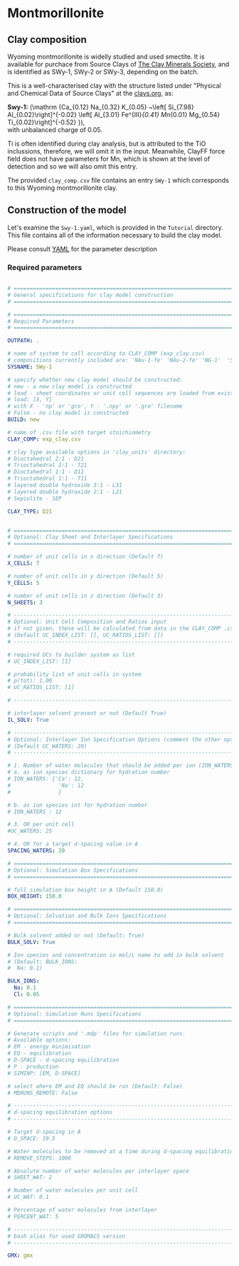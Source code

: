 # Montmorillonite

## Clay composition

Wyoming montmorillonite is widelly studied and used smectite. It is available for purchace from Source Clays of [The Clay Minerals Society](https://www.clays.org), and is identified as SWy-1, SWy-2 or SWy-3, depending on the batch. 

This is a well-characterised clay with the structure listed under "Physical and Chemical Data of Source Clays" at the [clays.org](https://www.clays.org/sourceclays_data/), as:

**Swy-1:**    \(\mathrm {Ca_{0.12} Na_{0.32} K_{0.05} ~\left[ Si_{7.98} Al_{0.02}\right]^{-0.02} \left[ Al_{3.01} Fe^{III}_{0.41} Mn_{0.01} Mg_{0.54} Ti_{0.02}\right]^{-0.52} }\), <br/> with unbalanced charge of 0.05.

Ti is often identified during clay analysis, but is attributed to the TiO inclussions, therefore, we will omit it in the input. Meanwhile, ClayFF force field does not have parameters for Mn, which is shown at the level of detection and so we will also omit this entry.

The provided  `clay_comp.csv` file contains an entry `SWy-1` which corresponds to this Wyoming montmorillonite clay. 


## Construction of the model

Let's examine the `Swy-1.yaml`, which is provided in the `Tutorial` directory. This file contains all of the information necessary to build the clay model.

Please consult [YAML](YAML.md) for the parameter description


### Required parameters 


```yaml

# =============================================================================
# General specifications for clay model construction
# =============================================================================

# =============================================================================
# Required Parameters
# =============================================================================

OUTPATH: .

# name of system to call according to CLAY_COMP (exp_clay.csv)
# compositions currently included are: 'NAu-1-fe' 'NAu-2-fe' 'NG-1'  'SWa-1' 'LDH31' 'IMt-1' 'KGa-1'
SYSNAME: SWy-1

# specify whether new clay model should be constructed:
# new - a new clay model is constructed
# load - sheet coordinates or unit cell sequences are loaded from existent .gro or .npy files
# load: [X, Y]
# with X - 'np' or 'gro', Y - '.npy' or '.gro' filename
# False - no clay model is constructed
BUILD: new

# name of .csv file with target stoichiometry
CLAY_COMP: exp_clay.csv

# clay type available options in 'clay_units' directory:
# Dioctahedral 2:1 - D21
# Trioctahedral 2:1 - T21
# Dioctahedral 1:1 - D11
# Trioctahedral 1:1 - T11
# layered double hydroxide 3:1 - L31
# layered double hydroxide 2:1 - L21
# Sepiolite - SEP

CLAY_TYPE: D21


# =============================================================================
# Optional: Clay Sheet and Interlayer Specifications
# =============================================================================

# number of unit cells in x direction (Default 7)
X_CELLS: 7

# number of unit cells in y direction (Default 5)
Y_CELLS: 5

# number of unit cells in z direction (Default 3)
N_SHEETS: 3

# ----------------------------------------------------------------------------
# Optional: Unit Cell Composition and Ratios input
# if not given, these will be calculated from data in the CLAY_COMP .csv file
# (Default UC_INDEX_LIST: [], UC_RATIOS_LIST: [])
# -----------------------------------------------------------------------------

# required UCs to builder system as list
# UC_INDEX_LIST: [1]

# probability list of unit cells in system
# p(tot): 1.00
# UC_RATIOS_LIST: [1]

# -----------------------------------------------------------------------------

# interlayer solvent present or not (Default True)
IL_SOLV: True

# -----------------------------------------------------------------------------
# Optional: Interlayer Ion Specification Options (comment the other options!)
# (Default UC_WATERS: 20)
# -----------------------------------------------------------------------------

# 1. Number of water molecules that should be added per ion (ION_WATERS)
# a. as ion species dictionary for hydration number
# ION_WATERS: {'Ca': 12,
#               'Na': 12
#               }

# b. as ion species int for hydration number
# ION_WATERS : 12

# 3. OR per unit cell
#UC_WATERS: 25

# 4. OR for a target d-spacing value in A
SPACING_WATERS: 20

# =============================================================================
# Optional: Simulation Box Specifications
# =============================================================================

# full simulation box height in A (Default 150.0)
BOX_HEIGHT: 150.0

# =============================================================================
# Optional: Solvation and Bulk Ions Specifications
# =============================================================================

# Bulk solvent added or not (Default: True)
BULK_SOLV: True

# Ion species and concentration in mol/L name to add in bulk solvent
# (Default: BULK_IONS:
#  Na: 0.1)

BULK_IONS:
  Na: 0.1
  Cl: 0.05

# =============================================================================
# Optional: Simulation Runs Specifications
# =============================================================================

# Generate scripts and '.mdp' files for simulation runs.
# Available options:
# EM - energy minimisation
# EQ - equilibration
# D-SPACE - d-spacing equilibration
# P - production
# SIMINP: [EM, D-SPACE]

# select where EM and EQ should be run (Default: False)
# MDRUNS_REMOTE: False

# -----------------------------------------------------------------------------
# d-spacing equilibration options
# -----------------------------------------------------------------------------

# Target d-spacing in A
# D_SPACE: 19.5

# Water molecules to be removed at a time during d-spacing equilibration runs
# REMOVE_STEPS: 1000

# Absolute number of water molecules per interlayer space
# SHEET_WAT: 2

# Number of water molecules per unit cell
# UC_WAT: 0.1

# Percentage of water molecules from interlayer
# PERCENT_WAT: 5

# -----------------------------------------------------------------------------
# bash alias for used GROMACS version
# -----------------------------------------------------------------------------

GMX: gmx

```

